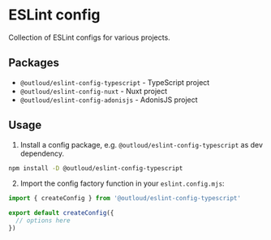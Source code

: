 # ESLint config

Collection of ESLint configs for various projects.

## Packages
- `@outloud/eslint-config-typescript` - TypeScript project
- `@outloud/eslint-config-nuxt` - Nuxt project
- `@outloud/eslint-config-adonisjs` - AdonisJS project

## Usage
1. Install a config package, e.g. `@outloud/eslint-config-typescript` as dev dependency.
```bash
npm install -D @outloud/eslint-config-typescript
```

2. Import the config factory function in your `eslint.config.mjs`:
```js
import { createConfig } from '@outloud/eslint-config-typescript'

export default createConfig({
  // options here
})
```
